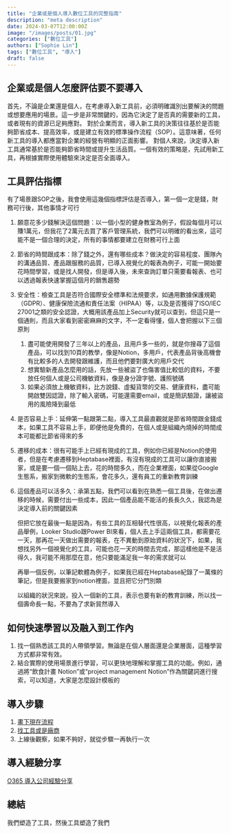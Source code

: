 ```yaml
---
title: "企業或是個人導入數位工具的完整指南"
description: "meta description"
date: 2024-03-07T12:00:00Z
image: "/images/posts/01.jpg"
categories: ["數位工具"]
authors: ["Sophie Lin"]
tags: ["數位工具", "導入"]
draft: false
---
```


## 企業或是個人怎麼評估要不要導入

首先，不論是企業還是個人，在考慮導入新工具前，必須明確識別出要解決的問題或想要應用的場景。這一步是非常關鍵的，因為它決定了是否真的需要新的工具，或者現有的資源已足夠應對。
對於企業而言，導入新工具的決策往往基於是否能夠節省成本、提高效率，或是建立有效的標準操作流程（SOP）。這意味著，任何新工具的導入都應當對企業的經營有明顯的正面影響。
對個人來說，決定導入新工具通常基於是否能夠節省時間或提升生活品質。一個有效的策略是，先試用新工具，再根據實際使用體驗來決定是否全面導入。

## 工具評估指標

有了場景跟SOP之後，我會使用這幾個指標評估是否導入，第一個一定是錢，財務可行後，其他事情才可行

1. 願意花多少錢解決這個問題：以一個小型的健身教室為例子，假設每個月可以賺1萬元，但我花了2萬元去買了客戶管理系統，我們可以明確的看出來，這可能不是一個合理的決定，所有的事情都要建立在財務可行上面

2. 節省的時間跟成本：除了錢之外，還有哪些成本？做決定的容易程度、團隊內的溝通品質、產品跟服務的品質，已導入視覺化的報表為例子，可能一開始要花時間學習，或是找人開發，但是導入後，未來查詢訂單只需要看報表、也可以透過報表快速掌握這個月的銷售趨勢

3. 安全性：檢查工具是否符合國際安全標準和法規要求，如通用數據保護規範（GDPR）、健康保險流通和責任法案（HIPAA）等，以及是否獲得了ISO/IEC 27001之類的安全認證，大概用該產品加上Security就可以查到，但這只是一個通則，而且大家看到密密麻麻的文字，不一定看得懂，個人會把握以下三個原則

    1.  盡可能使用開發了三年以上的產品，且用戶多一些的，就是你搜尋了這個產品，可以找到10頁的教學，像是Notion，多用戶，代表產品背後高機會有比較多的人去開發跟維護，而且他們要對廣大的用戶交代
    2. 想實驗新產品怎麼用的話，先放一些被盜了也傷害值比較低的資料，不要放任何個人或是公司機敏資料，像是身分證字號、護照號碼
    3. 如果必須放上機敏資料，比方說錢、虛擬貨幣的交易、健康資料，盡可能開啟雙因認證，除了輸入密碼，可能還需要email，或是簡訊驗證，讓被盜用的風險降到最低

4. 是否容易上手：延伸第一點跟第二點，導入工具最直觀就是節省時間跟金錢成本，如果工具不容易上手，即便他是免費的，在個人或是組織內燒掉的時間成本可能都比節省得來的多

5. 遷移的成本：很有可能手上已經有現成的工具，例如你已經是Notion的使用者，但是在考慮遷移到Heptabase裡面，有沒有現成的工具可以讓你直接搬家，或是要一個一個貼上去，花的時間多久，而在企業裡面，如果從Google 生態系，搬家到微軟的生態系，會花多久，還有員工的重新教育訓練

6. 這個產品可以活多久：承第五點，我們可以看到在熟悉一個工具後，在做出遷移的時候，需要付出一些成本，因此一個產品能不能活的長長久久，我認為是決定導入前的關鍵因素

    但把它放在最後一點是因為，有些工具的互相替代性很高，以視覺化報表的產品舉例，Looker Studio跟Power BI來看，個人去上手這兩個工具，都需要花一天，那再花一天做出需要的報表，在不異動到原始資料的狀況下，如果，我想找另外一個視覺化的工具，可能也花一天的時間去完成，那這樣他是不是活得久，我可能不用那麼在意，他只要能滿足我一年的需求就可以

    再舉一個反例，以筆記軟體為例子，如果我已經在Heptabase紀錄了一萬條的筆記，但是我要搬家到notion裡面，並且把它分門別類

    以組織的狀況來說，投入一個新的工具，表示也要有新的教育訓練，所以找一個壽命長一點，不要為了求新貿然導入

## 如何快速學習以及融入到工作內
1. 找一個熟悉該工具的人帶領學習。無論是在個人層面還是企業層面，這種學習方式都非常有效。
2. 結合實際的使用場景進行學習，可以更快地理解和掌握工具的功能。例如，通過將“飲食計畫 Notion”或“project management Notion”作為關鍵詞進行搜索，可以知道，大家是怎麼設計模板的

## 導入步驟
1. <a href="/import-digital-procedure">畫下現在流程</a>
2. <a href="/import-digital-procedure2">找工具或是廠商</a>
3. 上線後觀察，如果不夠好，就從步驟一再執行一次

## 導入經驗分享
<a href="/import-o365">O365 導入公司經驗分享</a>

## 總結

我們塑造了工具，然後工具塑造了我們